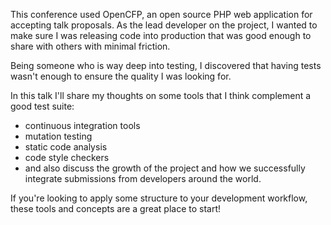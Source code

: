 This conference used OpenCFP, an open source PHP web application for accepting talk proposals. As the lead developer on the project, I wanted to make sure I was releasing code into production that was good enough to share with others with minimal friction.

Being someone who is way deep into testing, I discovered that having tests wasn't enough to ensure the quality I was looking for.

In this talk I'll share my thoughts on some tools that I think complement a good test suite:
  * continuous integration tools
  * mutation testing
  * static code analysis
  * code style checkers
  * and also discuss the growth of the project and how we successfully integrate submissions from developers around the world.


If you're looking to apply some structure to your development workflow, these tools and concepts are a great place to start!
